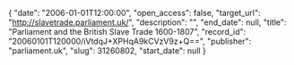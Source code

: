 {
  "date": "2006-01-01T12:00:00", 
  "open_access": false, 
  "target_url": "http://slavetrade.parliament.uk/", 
  "description": "", 
  "end_date": null, 
  "title": "Parliament and the British Slave Trade 1600-1807", 
  "record_id": "20060101T120000/iVtdqJ+XPHqA9kCVzV9z+Q==", 
  "publisher": "parliament.uk", 
  "slug": 31260802, 
  "start_date": null
}

